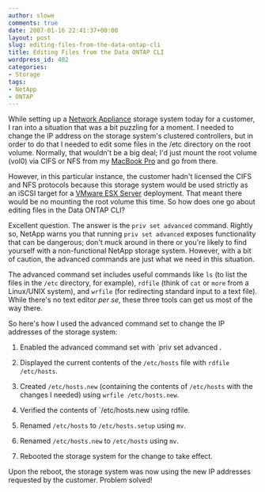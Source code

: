 ```yaml
---
author: slowe
comments: true
date: 2007-01-16 22:41:37+00:00
layout: post
slug: editing-files-from-the-data-ontap-cli
title: Editing Files from the Data ONTAP CLI
wordpress_id: 402
categories:
- Storage
tags:
- NetApp
- ONTAP
---
```


While setting up a [Network Appliance](http://www.netapp.com/) storage system today for a customer, I ran into a situation that was a bit puzzling for a moment. I needed to change the IP address on the storage system's clustered controllers, but in order to do that I needed to edit some files in the /etc directory on the root volume. Normally, that wouldn't be a big deal; I'd just mount the root volume (vol0) via CIFS or NFS from my [MacBook Pro](http://www.apple.com/macbookpro/) and go from there.

However, in this particular instance, the customer hadn't licensed the CIFS and NFS protocols because this storage system would be used strictly as an iSCSI target for a [VMware ESX Server](http://www.vmware.com/products/vi/esx/) deployment. That meant there would be no mounting the root volume this time. So how does one go about editing files in the Data ONTAP CLI?

Excellent question. The answer is the `priv set advanced` command. Rightly so, NetApp warns you that running `priv set advanced` exposes functionality that can be dangerous; don't muck around in there or you're likely to find yourself with a non-functional NetApp storage system. However, with a bit of caution, the advanced commands are just what we need in this situation.

The advanced command set includes useful commands like `ls` (to list the files in the `/etc` directory, for example), `rdfile` (think of `cat` or `more` from a Linux/UNIX system), and `wrfile` (for redirecting standard input to a text file). While there's no text editor _per se_, these three tools can get us most of the way there.

So here's how I used the advanced command set to change the IP addresses of the storage system:

1. Enabled the advanced command set with `priv set advanced	.

2. Displayed the current contents of the `/etc/hosts` file with `rdfile /etc/hosts`.

3. Created `/etc/hosts.new` (containing the contents of `/etc/hosts` with the changes I needed) using `wrfile /etc/hosts.new`.

4. Verified the contents of `/etc/hosts.new using rdfile.

5. Renamed `/etc/hosts` to `/etc/hosts.setup` using `mv`.

6. Renamed `/etc/hosts.new` to `/etc/hosts` using `mv`.

7. Rebooted the storage system for the change to take effect.

Upon the reboot, the storage system was now using the new IP addresses requested by the customer. Problem solved!
